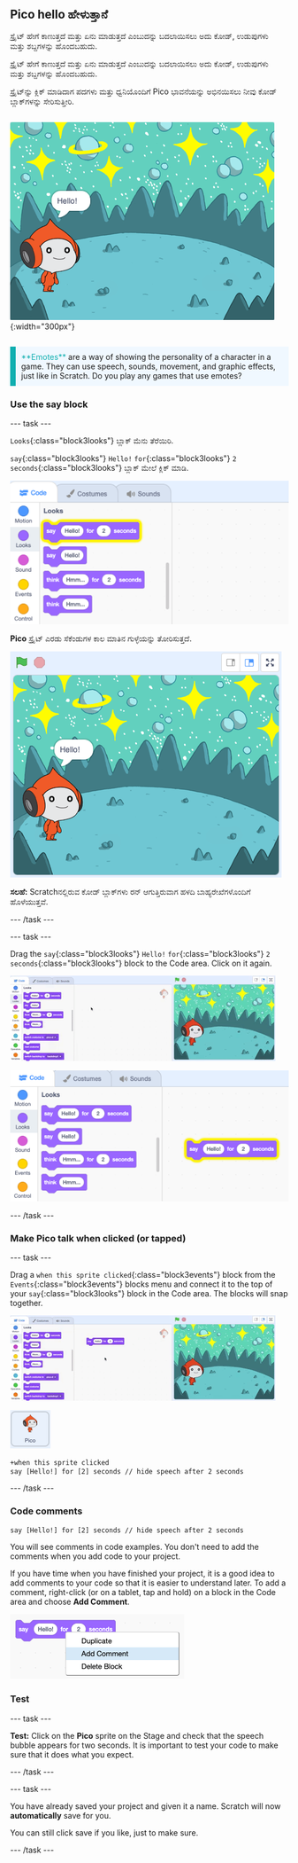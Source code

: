 ## Pico hello ಹೇಳುತ್ತಾನೆ

<div style="display: flex; flex-wrap: wrap">
<div style="flex-basis: 200px; flex-grow: 1; margin-right: 15px;">
ಸ್ಪ್ರೈಟ್ ಹೇಗೆ ಕಾಣುತ್ತದೆ ಮತ್ತು ಏನು ಮಾಡುತ್ತದೆ ಎಂಬುದನ್ನು ಬದಲಾಯಿಸಲು ಅದು ಕೋಡ್, ಉಡುಪುಗಳು ಮತ್ತು ಶಬ್ದಗಳನ್ನು ಹೊಂದಬಹುದು. 
  
ಸ್ಪ್ರೈಟ್ ಹೇಗೆ ಕಾಣುತ್ತದೆ ಮತ್ತು ಏನು ಮಾಡುತ್ತದೆ ಎಂಬುದನ್ನು ಬದಲಾಯಿಸಲು ಅದು ಕೋಡ್, ಉಡುಪುಗಳು ಮತ್ತು ಶಬ್ದಗಳನ್ನು ಹೊಂದಬಹುದು. 
  
ಸ್ಪ್ರೈಟ್‌ನ್ನು ಕ್ಲಿಕ್ ಮಾಡಿದಾಗ ಪದಗಳು ಮತ್ತು ಧ್ವನಿಯೊಂದಿಗೆ Pico ಭಾವನೆಯನ್ನು ಅಭಿನಯಿಸಲು ನೀವು ಕೋಡ್ ಬ್ಲಾಕ್‌ಗಳನ್ನು ಸೇರಿಸುತ್ತೀರಿ.
</div>
<div>

![ Pico ಸ್ಪ್ರೈಟ್‌, "Hello!" ಹೇಳುತ್ತಿರುವುದು](images/pico-step2.png){:width="300px"}

</div>
</div>

<p style="border-left: solid; border-width:10px; border-color: #0faeb0; background-color: aliceblue; padding: 10px;">
<span style="color: #0faeb0">**Emotes**</span> are a way of showing the personality of a character in a game. They can use speech, sounds, movement, and graphic effects, just like in Scratch. Do you play any games that use emotes?
</p>

### Use the say block

--- task ---

`Looks`{:class="block3looks"} ಬ್ಲಾಕ್‌ ಮೆನು ತೆರೆಯಿರಿ.

`say`{:class="block3looks"} `Hello!` `for`{:class="block3looks"} `2` `seconds`{:class="block3looks"} ಬ್ಲಾಕ್‌ ಮೇಲೆ ಕ್ಲಿಕ್‌ ಮಾಡಿ.

![The 'say Hello! for 2 seconds' block glowing with a yellow outline.](images/pico-say-hello-blocks-menu.png)

**Pico** ಸ್ಪ್ರೈಟ್ ಎರಡು ಸೆಕೆಂಡುಗಳ ಕಾಲ ಮಾತಿನ ಗುಳ್ಳೆಯನ್ನು ತೋರಿಸುತ್ತದೆ.

![ಮಾತಿನ ಗುಳ್ಳೆಯಲ್ಲಿ Pico ಸ್ಪ್ರೈಟ್‌ "Hello!" ದೊಂದಿಗೆ.](images/pico-say-hello-stage.png)

**ಸಲಹೆ:** Scratchನಲ್ಲಿರುವ ಕೋಡ್ ಬ್ಲಾಕ್‌ಗಳು ರನ್‌ ಆಗುತ್ತಿರುವಾಗ ಹಳದಿ ಬಾಹ್ಯರೇಖೆಗಳೊಂದಿಗೆ ಹೊಳೆಯುತ್ತವೆ.

--- /task ---

--- task ---

Drag the `say`{:class="block3looks"} `Hello!` `for`{:class="block3looks"} `2` `seconds`{:class="block3looks"} block to the Code area. Click on it again.

![Dragging the 'say' block to the Code area and clicking on it to run it.](images/pico-drag-say.gif)

![The 'say' block has been dragged to the Code area. The code block glows with a yellow outline.](images/pico-drag-say.png)

--- /task ---

### Make Pico talk when clicked (or tapped)

--- task ---

Drag a `when this sprite clicked`{:class="block3events"} block from the `Events`{:class="block3events"} blocks menu and connect it to the top of your `say`{:class="block3looks"} block in the Code area. The blocks will snap together.

![An animation of the blocks snapping together. When Pico is clicked on, they say "Hello!" for two seconds.](images/pico-snap-together.gif)

![The Pico sprite.](images/pico-sprite.png)

```blocks3
+when this sprite clicked
say [Hello!] for [2] seconds // hide speech after 2 seconds
```

--- /task ---

### Code comments

```blocks3
say [Hello!] for [2] seconds // hide speech after 2 seconds
```
You will see comments in code examples. You don't need to add the comments when you add code to your project.

If you have time when you have finished your project, it is a good idea to add comments to your code so that it is easier to understand later. To add a comment, right-click (or on a tablet, tap and hold) on a block in the Code area and choose **Add Comment**.

![The pop-up menu that appears when you right-click on a block. 'Add Comment' is selected.](images/add-comment.png)

### Test

--- task ---

**Test:** Click on the **Pico** sprite on the Stage and check that the speech bubble appears for two seconds. It is important to test your code to make sure that it does what you expect.

--- /task ---

--- task ---

You have already saved your project and given it a name. Scratch will now **automatically** save for you.

You can still click save if you like, just to make sure.

--- /task ---
